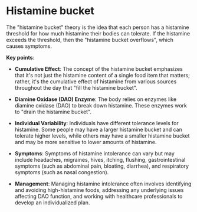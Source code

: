 <!--
source: gpt-3 + jph editing
tags: theories
-->

# Histamine bucket

The "histamine bucket" theory is the idea that each person has a histamine threshold for how much histamine their bodies can tolerate. If the histamine exceeds the threshold, then the "histamine bucket overflows", which causes symptoms.

**Key points**:

* **Cumulative Effect**: The concept of the histamine bucket emphasizes that it's not just the histamine content of a single food item that matters; rather, it's the cumulative effect of histamine from various sources throughout the day that "fill the histamine bucket".

* **Diamine Oxidase (DAO) Enzyme**: The body relies on enzymes like diamine oxidase (DAO) to break down histamine. These enzymes work to "drain the histamine bucket".

* **Individual Variability**: Individuals have different tolerance levels for histamine. Some people may have a larger histamine bucket and can tolerate higher levels, while others may have a smaller histamine bucket and may be more sensitive to lower amounts of histamine.

* **Symptoms**: Symptoms of histamine intolerance can vary but may include headaches, migraines, hives, itching, flushing, gastrointestinal symptoms (such as abdominal pain, bloating, diarrhea), and respiratory symptoms (such as nasal congestion).

* **Management**: Managing histamine intolerance often involves identifying and avoiding high-histamine foods, addressing any underlying issues affecting DAO function, and working with healthcare professionals to develop an individualized plan.
